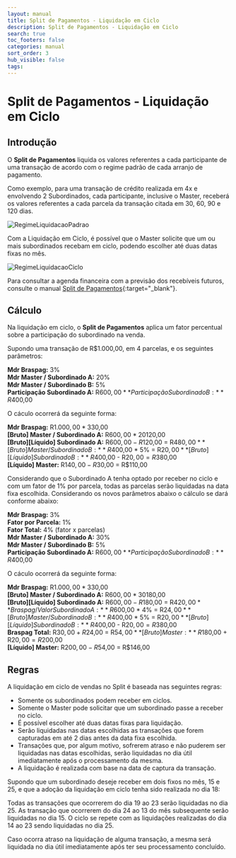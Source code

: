 ```yaml
---
layout: manual
title: Split de Pagamentos - Liquidação em Ciclo
description: Split de Pagamentos - Liquidação em Ciclo
search: true
toc_footers: false
categories: manual
sort_order: 3
hub_visible: false
tags:
---
```


# Split de Pagamentos - Liquidação em Ciclo

## Introdução

O **Split de Pagamentos** liquida os valores referentes a cada participante de uma transação de acordo com o regime padrão de cada arranjo de pagamento.

Como exemplo, para uma transação de crédito realizada em 4x e envolvendo 2 Subordinados, cada participante, inclusive o Master, receberá os valores referentes a cada parcela da transação citada em 30, 60, 90 e 120 dias.

![RegimeLiquidacaoPadrao](https://braspag.github.io/images/braspag/split/regime-pagamento-padrao.png)

Com a Liquidação em Ciclo, é possível que o Master solicite que um ou mais subordinados recebam em ciclo, podendo escolher até duas datas fixas no mês.

![RegimeLiquidacaoCiclo](https://braspag.github.io/images/braspag/split/regime-pagamento-ciclo.png)

Para consultar a agenda financeira com a previsão dos recebíveis futuros, consulte o manual [Split de Pagamentos](https://braspag.github.io//manual/split-pagamentos-braspag#agenda-financeira){:target="_blank"}.

## Cálculo

Na liquidação em ciclo, o **Split de Pagamentos** aplica um fator percentual sobre a participação do subordinado na venda.

Supondo uma transação de R$1.000,00, em 4 parcelas, e os seguintes parâmetros:

**Mdr Braspag:** 3%  
**Mdr Master / Subordinado A:** 20%  
**Mdr Master / Subordinado B:** 5%  
**Participação Subordinado A:** R$600,00  
**Participação Subordinado B:** R$400,00  

O cáculo ocorrerá da seguinte forma:

**Mdr Braspag:** R$1.000,00 * 3% = R$30,00  
**[Bruto] Master / Subordinado A:** R$600,00 * 20% = R$120,00  
**[Bruto][Líquido] Subordinado A:** R$600,00 - R$120,00 = R$480,00  
**[Bruto] Master / Subordinado B:** R$400,00 * 5% = R$20,00  
**[Bruto][Líquido] Subordinado B:** R$400,00 - R$20,00 = R$380,00  
**[Líquido] Master:** R$140,00 - R$30,00 = R$110,00  

Considerando que o Subordinado A tenha optado por receber no ciclo e com um fator de 1% por parcela, todas as parcelas serão liquidadas na data fixa escolhida. Considerando os novos parâmetros abaixo o cálculo se dará conforme abaixo:

**Mdr Braspag:** 3%  
**Fator por Parcela:** 1%  
**Fator Total:** 4% (fator x parcelas)  
**Mdr Master / Subordinado A:** 30%  
**Mdr Master / Subordinado B:** 5%  
**Participação Subordinado A:** R$600,00  
**Participação Subordinado B:** R$400,00  

O cáculo ocorrerá da seguinte forma:

**Mdr Braspag:** R$1.000,00 * 3% = R$30,00  
**[Bruto] Master / Subordinado A:** R$600,00 * 30% = R$180,00  
**[Bruto][Líquido] Subordinado A:** R$600,00 - R$180,00 = R$420,00  
**Braspag / Valor Subordinado A:** R$600,00 * 4% = R$24,00  
**[Bruto] Master / Subordinado B:** R$400,00 * 5% = R$20,00  
**[Bruto][Líquido] Subordinado B:** R$400,00 - R$20,00 = R$380,00  
**Braspag Total:** R$30,00 + R$24,00 = R$54,00  
**[Bruto] Master:** R$180,00 + R$20,00 = R$200,00  
**[Líquido] Master:** R$200,00 - R$54,00 = R$146,00  

## Regras

A liquidação em ciclo de vendas no Split é baseada nas seguintes regras:

* Somente os subordinados podem receber em ciclos.
* Somente o Master pode solicitar que um subordinado passe a receber no ciclo.
* É possível escolher até duas datas fixas para liquidação.
* Serão liquidadas nas datas escolhidas as transações que forem capturadas em até 2 dias antes da data fixa escolhida.
* Transações que, por algum motivo, sofrerem atraso e não puderem ser liquidadas nas datas escolhidas, serão liquidadas no dia útil imediatamente após o processamento da mesma.
* A liquidação é realizada com base na data de captura da transação.  
  
Supondo que um subordinado deseje receber em dois fixos no mês, 15 e 25, e que a adoção da liquidação em ciclo tenha sido realizada no dia 18:

Todas as transações que ocorrerem do dia 19 ao 23 serão liquidadas no dia 25.
As transação que ocorrerem do dia 24 ao 13 do mês subsequente serão liquidadas no dia 15. 
O ciclo se repete com as liquidações realizadas do dia 14 ao 23 sendo liquidadas no dia 25.

Caso ocorra atraso na liquidação de alguma transação, a mesma será liquidada no dia útil imediatamente após ter seu processamento concluído.